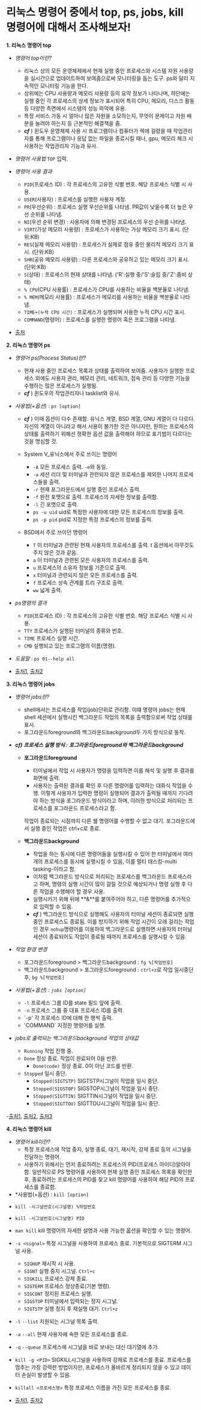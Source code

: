 # 리눅스 명령어 중에서 top, ps, jobs, kill 명령어에 대해서 조사해보자!
**1. 리눅스 명령어 top**
- *명령어 top이란?*
  
  - 리눅스 상의 모든 운영체제에서 현재 실행 중인 프로세스와 시스템 자원 사용량을 실시간으로 업데이트하여 보여줌으로써 모니터링을 돕는 도구. ps와 달리 지속적인 모니터링 기능을 한다.
  - 상위에는 CPU 사용량과 메모리 사용량 등의 요약 정보가 나타나며, 하단에는 실행 중인 각 프로세스의 상세 정보가 표시되어 특히 CPU, 메모리, 디스크 활동 등 다양한 측면에서 시스템의 성능 파악에 유용.
  - 특정 서비스 가동 시 얼마나 많은 자원을 소모하는지, 무엇이 문제이고 자원 배분을 늘려야 하는지 등 근본적인 해결책을 줌.
  - ***cf*** ) 윈도우 운영체제 사용 시 프로그램이나 컴퓨터가 렉에 걸렸을 때 작업관리자를 통해 프로그램이나 응답 없는 파일을 종료시킬 때나, gpu, 메모리 체크 시 사용하는 작업관리자 기능과 유사.

- *명령어 사용법*
  `TOP` 입력.

- *명령어 사용 결과*
  - `PID`(프로세스 ID) : 각 프로세스의 고유한 식별 번호. 해당 프로세스 식별 시 사용.
  - `USER`(사용자) : 프로세스를 실행한 사용자 계정.
  - `PR`(우선순위) : 프로세스 실행 우선순위를 나타냄. PR값이 낮을수록 더 높은 우선 순위를 나타냄.
  - `NI`(우선 순위 변경) : 사용자에 의해 변경된 프로세스의 우선 순위를 나타냄.
  - `VIRT`(가상 메모리 사용량) : 프로세스가 사용하는 가상 메모리 크기 표시. (단위:KB)
  - `RES`(실제 메모리 사용량) : 프로세스가 실제로 점유 중인 물리적 메모리 크기 표시. (단위:KB)
  - `SHR`(공유 메모리 사용량) : 다른 프로세스와 공유하고 있는 메모리 크기 표시. (단위:KB)
  - `S`(상태) : 프로세스의 현재 상태를 나타냄. ('R':실행 중/'S':슬립 중/'Z':좀비 상태)
  - `% CPU`(CPU 사용률) : 프로세스가 CPU를 사용하는 비율을 백분율로 나타냄.
  - `% MEM`(메모리 사용률) : 프로세스가 메모리를 사용하는 비율을 백분율로 나타냄.
  - `TIME+(누적 CPU 시간)` : 프로세스가 실행되며 사용한 누적 CPU 시간 표시.
  - `COMMAND`(명령어) : 프로세스를 실행한 명령어 혹은 프로그램을 나타냄.


 - [출처](https://ubuntu2304.tistory.com/entry/%EB%A6%AC%EB%88%85%EC%8A%A4%EB%A7%88%EC%8A%A4%ED%84%B0-%EB%A6%AC%EB%88%85%EC%8A%A4-top-%EB%AA%85%EB%A0%B9%EC%96%B4%EC%99%80-CPU-%EC%84%B1%EB%8A%A5-%EB%B6%84%EC%84%9D)

    
**2. 리눅스 명령어 ps**

- *명령어 ps(Process Status)란?*

  - 현재 사용 중인 프로세스 목록과 상태를 출력하여 보여줌.
    사용자가 실행한 프로세스 외에도 사용자 관리, 메모리 관리, 네트워크, 접속 관리 등 다양한 기능을 수행하는 많은 프로세스가 실행됨.
  - ***cf*** ) 윈도우의 작업관리자나 tasklist와 유사.
 
- *사용법(+옵션)* : `ps [option]`
   - ***cf*** ) 이때 옵션이 다수 존재함. 유닉스 계열, BSD 계열, GNU 계열이 다 다르다. 자신의 계열이 아니라고 해서 사용이 불가한 것은 아니지만, 원하는 프로세스의 상태를 출력하기 위해선 정확한 옵션 값을 출력해야 하므로 표기법이 다르다는 것을 명심할 것.
   - System V_유닉스에서 주로 쓰이는 명령어
     + `-A` 모든 프로세스 출력. `-e`와 동일.
     + `-a` 세션 리더 및 터미널과 관련되지 않은 프로세스를 제외한 나머지 프로세스들을 출력.
     + `-r` 현재 포그라운드에서 실행 중인 프로세스 출력.
     + `-f` 완전 포맷으로 출력. 프로세스의 자세한 정보를 출력함.
     + `-l` 긴 포맷으로 출력.
     + `ps -u uid`  uid로 특정한 사용자에 대한 모든 프로세스의 정보를 출력.
     + `ps -p pid` pid로 지정한 특정 프로세스의 정보를 출력.
 
  - BSD에서 주로 쓰이던 명령어
    + `T` 이 터미널과 관련된 현재 사용자의 프로세스를 출력. t 옵션에서 아무것도 주지 않은 것과 같음.
    + `a` 이 터미널과 관련된 모든 사용자의 프로세스를 출력.
    + `u` 프로세스의 소유자 정보를 기준으로 출력.
    + `x` 터미널과 관련되지 않은 모든 프로세스를 출력.
    + `f` 프로세스 상속 관계를 트리 구조로 출력.
    + `ww` 넓게 출력.
   
- *ps명령의 결과*
  + `PID`(프로세스 ID) : 각 프로세스의 고유한 식별 번호. 해당 프로세스 식별 시 사용.
  + `TTY` 프로세스가 실행된 터미널의 종류와 번호.
  + `TIME` 프로세스 실행 시간.
  + `CMD` 실행되고 있는 프로그램의 이름(명령).


- *도움말* : `ps 01--help all`


- [출처1](https://onecoin-life.com/28), [출처2](https://marisara.tistory.com/entry/%EB%A6%AC%EB%88%85%EC%8A%A4-%ED%94%84%EB%A1%9C%EC%84%B8%EC%8A%A4-ps)

**3. 리눅스 명령어 jobs**

- *명령어 jobs란?*
  + shell에서는 프로세스를 작업(job)단위로 관리함. 이떄 명령어 jobs는 현재 shell 세션에서 실행시킨 백그라운드 작업의 목록을 출력함으로써 작업 상태를 표시.
  + 포그라운드foreground와 백그라운드background두 가지 방식으로 동작.

- ***cf) 프로세스 실행 방식 : 포그라운드foreground와 백그라운드background***
  + **포그라운드foreground**
    + 터미널에서 작업 시 사용자가 명령을 입력하면 이를 해석 및 실행 후 결과를 화면에 출력.
    + 사용자는 출력된 결과를 확인 후 다른 명령어를 입력하는 대화식 작업을 수행. 이렇게 사용자가 입력한 명령이 실행되어 결과가 출력될 때까지 기다려야 하는 방식을 포그라운드 방식이라고 하며, 이러한 방식으로 처리되는 프로세스를 포그라운드 프로세스라고 함.

    작업이 종료되는 시점까지 다른 쉘 명령어를 수행할 수 없고 대기. 포그라운드에서 실행 중인 작업은 ctrl+c로 종료.
    
  + **백그라운드background**
    + 작업을 하는 동시에 다른 명령어들을 실행시킬 수 있어 한 터미널에서 여러 개의 프로세스를 동시에 실행시킬 수 있음, 이를 멀티 태스킹-multi tasking-이라고 함.
    + 이처럼 백그라운드 방식으로 처리되는 프로세스를 백그라운드 프로세스라고 하며, 명령의 실행 시간이 많이 걸릴 것으로 예상되거나 명령 실행 후 다른 작업을 수행해야 할 경우 사용.
    + 실행시키기 위해 뒤에 **&**를 붙여주어야 하고, 다른 명령어를 추가적으로 입력할 수 있음.
    + ***cf*** ) 백그라운드 방식으로 실행해도 사용자의 터미널 세션이 종료되면 실행 중인 프로세스도 종료됨. 이를 방지하기 위해 작업 시간이 오래 걸리는 작업인 경우 `nohup`명령어를 이용하여 백그라운드로 실행하면 사용자의 터미널 세션이 종료되어도 작업이 종료될 때까지 프로세스를 실행시킬 수 있음.

    
- *작업 환경 변경*
  - 포그라운드foreground > 백그라운드background : `fg %[작업번호]`
  - 백그라운드background > 포그라운드foreground : `ctrl+z`로 작업 일시중단 후, `bg %[작업번호]`
 
- *사용법(+옵션) : `jobs [option]`*
  + `-l` 프로세스 그룹 ID를 state 필드 앞에 출력.
  + `-n` 프로세스 그룹 중 대표 프로세스 ID를 출력.
  + `-p' 각 프로세스 ID에 대해 한 행씩 출력.
  + 'COMMAND` 지정한 명령어를 실행.
 
- *jobs로 출력되는 백그라운드background 작업의 상태값*
  - `Running` 작업 진행 중.
  - `Done` 정상 종료. 작업이 완료되어 0을 반환.
    + `Done(code)` 정상 종료. 0이 아닌 코드를 반환.
  - `Stopped` 일시 중단.
    + `Stopped(SIGTSTP)` SIGTSTP시그널이 작업을 일시 중단.
    + `Stopped(SIGSTOP)` SIGSTOP시그널이 작업을 일시 중단.
    + `Stopped(SIGTTIN)` SIGTTIN시그널이 작업을 일시 중단.
    + `Stopped(SIGTTOU)` SIGTTOU시그널이 작업을 일시 중단.
 
-[출처1](https://hbase.tistory.com/265), [출처2](https://imjeongwoo.tistory.com/71), [출처3](https://velog.io/@dnflekf2748/%EB%A6%AC%EB%88%85%EC%8A%A4-%EA%B8%B0%EC%B4%88-%ED%94%84%EB%A1%9C%EA%B7%B8%EB%9E%A8%EA%B3%BC-%ED%94%84%EB%A1%9C%EC%84%B8%EC%8A%A4)

**4. 리눅스 명령어 kill**

- *명령어 kill이란?*
  + 특정 프로세스에 작업 중지, 실행 종료, 대기, 재시작, 강제 종료 등의 시그널을 전달하는 명령어.
  + 사용하기 위해서는 먼저 종료하려는 프로세스의 PID(프로세스 아이디)알아야 함. 일반적으로 PS 명령어를 사용하여 현재 실행 중인 프로세스 목록을 확인한 후, 종료하려는 프로세스의 PID를 찾고 kill 명령어를 사용하여 해당 PID의 프로세스를 종료함.
-  *사용법(+옵션) : `kill [option]`
  + `kill -시그널번호(시그널명) %작업번호`
  + `kill -시그널번호(시그널명) PID`
  + `man kill` kill 명령어의 자세한 설명과 사용 가능한 옶션을 확인할 수 있는 명령어.

  + `-s <signal>` 특정 시그널을 사용하여 프로세스 종료. 기본적으로 SIGTERM 시그널 사용.
    + `SIGHUP` 재시작 시 사용.
    + `SIGNT` 실행 중지 시그널. `Ctrl+c`
    + `SIGKILL` 프로세스 강제 종료.
    + `SIGTERM` 프로세스 정상종료(기본 명령).
    + `SIGCONT` 정지된 프로세스 실행.
    + `SIGSTOP` 터미널에서 입력되는 정지 시그널.
    + `SIGTSTP` 실행 정지 후 재실행 대기. `Ctrl+z`
      
  + `-l` `--list` 지원되는 시그널 목록 출력.
  + `-a` `--all` 현재 사용자에 속한 모든 프로세스를 종료.
  + `-q` `--queue` 프로세스에 시그널을 바로 보내는 대신 대기열에 추가.
  + `kill -g <PID>` SIGKILL시그널을 사용하여 강제로 프로세스를 종료. 프로세스를 멈추는 가장 강력한 방법이지만, 프로세스가 올바르게 정리되지 않을 수 있고 데이터 손실이 발생할 수 있음.
  + `killall <프로세스명>` 특정 프로세스 이름을 가진 모든 프로세스를 종료.


- [출처1](https://gr-st-dev.tistory.com/210), [출처2](https://velog.io/@dnflekf2748/%EB%A6%AC%EB%88%85%EC%8A%A4-%EA%B8%B0%EC%B4%88-%ED%94%84%EB%A1%9C%EA%B7%B8%EB%9E%A8%EA%B3%BC-%ED%94%84%EB%A1%9C%EC%84%B8%EC%8A%A4)
    
